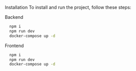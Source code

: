 Installation
To install and run the project, follow these steps:

Backend
```bash
  npm i
  npm run dev
  docker-compose up -d
```

Frontend
```bash
  npm i
  npm run dev
  docker-compose up -d
```
